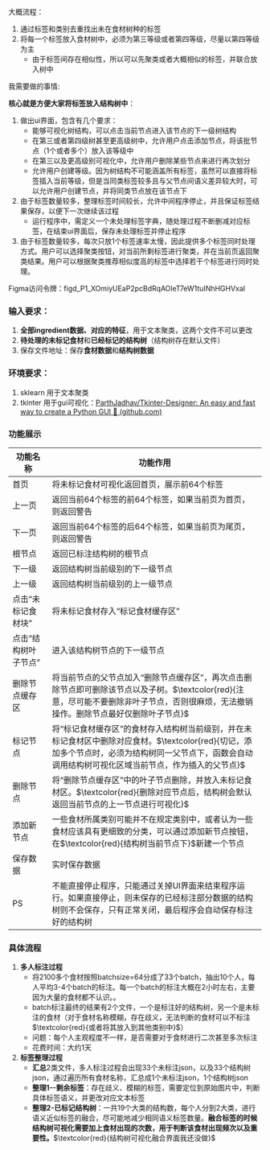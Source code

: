 大概流程：

1. 通过标签和类别去重找出未在食材树种的标签
2. 将每一个标签放入食材树中，必须为第三等级或者第四等级，尽量以第四等级为主
   - 由于标签间存在相似性，所以可以先聚类或者大概相似的标签，并联合放入树中



我需要做的事情:

**核心就是方便大家将标签放入结构树中**：

1. 做出ui界面，包含有几个要求：
   - 能够可视化树结构，可以点击当前节点进入该节点的下一级树结构
   - 在第三或者第四级树甚至更高级树中，允许用户点击添加节点，将该批节点（1个或者多个）放入该等级中
   - 在第三以及更高级别可视化中，允许用户删除某些节点来进行再次划分
   - 允许用户创建等级。因为树结构不可能涵盖所有标签，虽然可以直接将标签插入当前等级，但是当同类标签较多且与父节点间语义差异较大时，可以允许用户创建节点，并将同类节点放在该节点下
2. 由于标签数量较多，整理标签时间较长，允许中间程序停止，并且保证标签结果保存，以便下一次继续该过程
   - 运行程序中，需定义一个未处理标签字典，随处理过程不断删减对应标签，在结束ui界面后，保存未处理标签并停止程序
3. 由于标签数量较多，每次只放1个标签速率太慢，因此提供多个标签同时处理方式。用户可以选择聚类按钮，对当前所剩标签进行聚类，并在当前页返回聚类结果。用户可以根据聚类推荐相似度高的标签中选择若干个标签进行同时处理。

Figma访问令牌：figd_P1_XOmiyUEaP2pcBdRqAOleT7eW1tuINhHGHVxaI



### 输入要求：

1. **全部ingredient数据、对应的特征**，用于文本聚类，这两个文件不可以更改
2. **待处理的未标记食材**和**已经标记的结构树**（结构树存在默认文件）
3. 保存文件地址：保存**食材数据**和**结构树数据**

### 环境要求：

1. sklearn  用于文本聚类
2. tkinter 用于gui可视化：[ParthJadhav/Tkinter-Designer: An easy and fast way to create a Python GUI 🐍 (github.com)](https://github.com/ParthJadhav/Tkinter-Designer)



### 功能展示

| 功能名称             | 功能作用                                                     |
| -------------------- | ------------------------------------------------------------ |
| 首页                 | 将未标记食材可视化返回首页，展示前64个标签                   |
| 上一页               | 返回当前64个标签的前64个标签，如果当前页为首页，则返回警告   |
| 下一页               | 返回当前64个标签的后64个标签，如果当前页为尾页，则返回警告   |
| 根节点               | 返回已标注结构树的根节点                                     |
| 下一级               | 返回结构树当前级别的下一级节点                               |
| 上一级               | 返回结构树当前级别的上一级节点                               |
| 点击“未标记食材块”   | 将未标记食材存入“标记食材缓存区”                             |
| 点击“结构树叶子节点” | 进入该结构树节点的下一级节点                                 |
| 删除节点缓存区       | 将当前节点的父节点加入“删除节点缓存区”，再次点击删除节点即可删除该节点以及子树。$\textcolor{red}{注意，尽可能不要删除非叶子节点，否则很麻烦，无法撤销操作。删除节点最好仅删除叶子节点}$ |
| 标记节点             | 将“标记食材缓存区”的食材存入结构树当前级别，并在未标记食材区中删除对应食材。$\textcolor{red}{切记，添加多个节点时，必须为结构树同一父节点下，函数会自动调用结构树可视化区域当前节点，作为插入的父节点}$ |
| 删除节点             | 将“删除节点缓存区”中的叶子节点删除，并放入未标记食材区。$\textcolor{red}{删除对应节点后，结构树会默认返回当前节点的上一节点进行可视化}$ |
| 添加新节点           | 一些食材所属类别可能并不在规定类别中，或者认为一些食材应该具有更细致的分类，可以通过添加新节点按钮，在$\textcolor{red}{结构树当前节点下}$新建一个节点 |
| 保存数据             | 实时保存数据                                                 |
| PS                   | 不能直接停止程序，只能通过关掉UI界面来结束程序运行。如果直接停止，则未保存的已经标注部分数据的结构树则不会保存，只有正常关闭，最后程序会自动保存标注好的结构树 |



### 具体流程

1. **多人标注过程**
   - 将2100多个食材按照batchsize=64分成了33个batch，抽出10个人，每人平均3-4个batch的标注。每一个batch的标注大概在2小时左右，主要因为大量的食材都不认识。。
   - batch标注最终的结果有2个文件，一个是标注好的结构树，另一个是未标注的食材（对于食材名称模糊，存在歧义，无法判断的食材可以不标注$\textcolor{red}{或者将其放入到其他类别中}$）
   - 问题：每个人主观程度不一样，是否需要对于食材进行二次甚至多次标注
   - 花费时间：大约1天
2. **标签整理过程**
   - **汇总**2类文件，多人标注过程会出现33个未标注json，以及33个结构树json，通过遍历所有食材名称，汇总成1个未标注json，1个结构树json
   - **整理1--剩余标签**：存在歧义、模糊的标签，需要定位到原始图片中，判断具体标签语义，并更改对应文本标签
   - **整理2-已标记结构树**：一共19个大类的结构数，每个人分到2大类，进行语义近似标签的融合，尽可能地减少相同语义标签数量。**融合标签的时候结构树可视化需要加上食材出现的次数，用于判断该食材出现频次以及重要性。**$\textcolor{red}{结构树可视化融合界面我还没做}$


